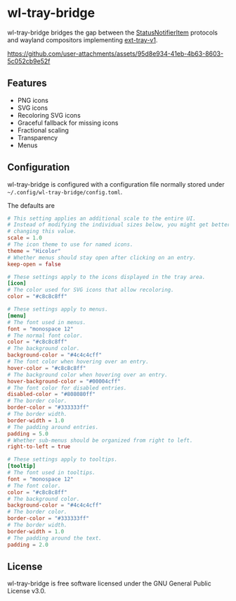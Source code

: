 # wl-tray-bridge

wl-tray-bridge bridges the gap between the [StatusNotifierItem][sni] protocols and
wayland compositors implementing [ext-tray-v1][etv].

https://github.com/user-attachments/assets/95d8e934-41eb-4b63-8603-5c052cb9e52f

[sni]: https://www.freedesktop.org/wiki/Specifications/StatusNotifierItem/
[etv]: https://gitlab.freedesktop.org/wayland/wayland-protocols/-/merge_requests/355

## Features

- PNG icons
- SVG icons
- Recoloring SVG icons
- Graceful fallback for missing icons
- Fractional scaling
- Transparency
- Menus

## Configuration

wl-tray-bridge is configured with a configuration file normally stored under `~/.config/wl-tray-bridge/config.toml`.

The defaults are

```toml
# This setting applies an additional scale to the entire UI.
# Instead of modifying the individual sizes below, you might get better results by
# changing this value.
scale = 1.0
# The icon theme to use for named icons.
theme = "Hicolor"
# Whether menus should stay open after clicking on an entry.
keep-open = false

# These settings apply to the icons displayed in the tray area.
[icon]
# The color used for SVG icons that allow recoloring.
color = "#c8c8c8ff"

# These settings apply to menus.
[menu]
# The font used in menus.
font = "monospace 12"
# The normal font color.
color = "#c8c8c8ff"
# The background color.
background-color = "#4c4c4cff"
# The font color when hovering over an entry.
hover-color = "#c8c8c8ff"
# The background color when hovering over an entry.
hover-background-color = "#00004cff"
# The font color for disabled entries.
disabled-color = "#808080ff"
# The border color.
border-color = "#333333ff"
# The border width.
border-width = 1.0
# The padding around entries.
padding = 5.0
# Whether sub-menus should be organized from right to left.
right-to-left = true

# These settings apply to tooltips.
[tooltip]
# The font used in tooltips.
font = "monospace 12"
# The font color.
color = "#c8c8c8ff"
# The background color.
background-color = "#4c4c4cff"
# The border color.
border-color = "#333333ff"
# The border width.
border-width = 1.0
# The padding around the text.
padding = 2.0
```

## License

wl-tray-bridge is free software licensed under the GNU General Public License v3.0.
